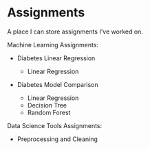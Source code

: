 # Assignments

A place I can store assignments I've worked on. 

Machine Learning Assignments:
* Diabetes Linear Regression
  * Linear Regression

* Diabetes Model Comparison
  * Linear Regression
  * Decision Tree
  * Random Forest

Data Science Tools Assignments:
* Preprocessing and Cleaning
